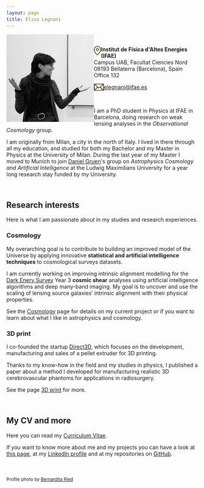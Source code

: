 ```yaml
---
layout: page
title: Elisa Legnani
---
```


<img class="circular-img" align="left" width=230 src="assets/img/me_23_2.jpg"/>

<br>

<img class="thumbnail-img" align="left" height=24 src="/assets/img/img_location.png"/> **Institut de Física d'Altes Energies (IFAE)** <br>
Campus UAB, Facultat Ciencies Nord <br>
08193 Bellaterra (Barcelona), Spain <br>
Office 132

<img class="thumbnail-img" align="left" height=18 src="/assets/img/img_mail.png"/> [elegnani@ifae.es](mailto:elegnani@ifae.es)

<br>

I am a PhD student in Physics at IFAE in Barcelona, doing research on weak lensing analyses in the *Observational Cosmology* group.

I am originally from Milan, a city in the north of Italy. I lived in there through all my education, and studied for both my Bachelor and my Master in Physics at the University of Milan. During the last year of my Master I moved to Munich to join [Daniel Gruen](https://www.physik.lmu.de/en/about-us/people/gruen-2.html)'s group on *Astrophysics Cosmology and Artificial Intelligence* at the Ludwig Maximilians University for a year long research stay funded by my University.

<br>

## Research interests

Here is what I am passionate about in my studies and research experiences.

### Cosmology

My overarching goal is to contribute to building an improved model of the Universe by applying innovative **statistical and artificial intelligence techniques** to cosmological surveys datasets.

I am currently working on improving intrinsic alignment modelling for the [Dark Enery Survey](https://www.darkenergysurvey.org/) Year 3 **cosmic shear** analyses using artificial intelligence algorithms and deep many-band imaging. My goal is to uncover and use the scaling of lensing source galaxies’ intrinsic alignment with their physical properties.

See the [Cosmology](https://elisalegnani.github.io/cosmology) page for details on my current project or if you want to learn about what I like in astrophysics and cosmology.

### 3D print

I co-founded the startup [Direct3D](https://www.direct3d.it/), which focuses on the development, manufacturing and sales of a pellet extruder for 3D printing.

Thanks to my know-how in the field and my studies in physics, I published a paper about a method I developed for manufacturing realistic 3D cerebrovascular phantoms for applications in radiosurgery.

See the page [3D print](https://elisalegnani.github.io//3dprint) for more.

<br>

## My CV and more

Here you can read my [Curriculum Vitae](https://drive.google.com/file/d/1hqm60XJ0-QDLmXFYZ1klpW1z_U_48r6b/view?usp=sharing).

If you want to know more about me and my projects you can have a look at [this page](https://elisalegnani.github.io/aboutme), at my [LinkedIn profile](https://www.linkedin.com/in/elisa-legnani-32590819b/) and at my repositories on [GitHub](https://github.com/ElisaLegnani).

<br>

<sub> Profile photo by [Bernardita Ried](https://sites.google.com/view/bernarditaried) <sub/>

<!---* I'll also try to keep the [Blog](https://elisalegnani.github.io/blog) page updated with some more random stuff I do. *--->
